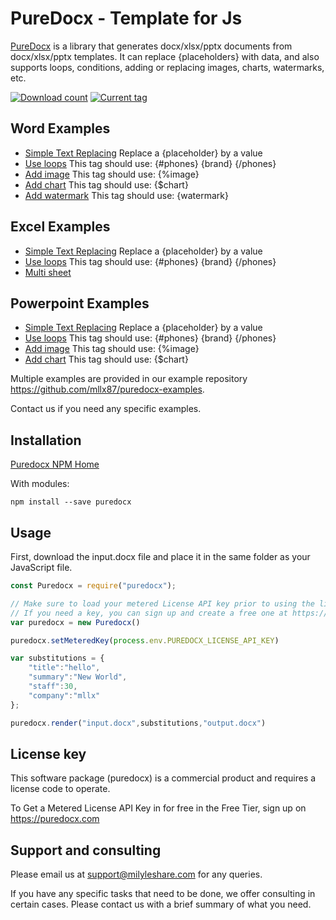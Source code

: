 # PureDocx - Template for Js

[PureDocx](https://puredocx.com) is a library that generates docx/xlsx/pptx documents from docx/xlsx/pptx templates. 
It can replace {placeholders} with data, and also supports loops, conditions, adding or replacing images, charts, watermarks, etc.

[![Download count](https://img.shields.io/npm/dm/puredocx.svg?style=flat)](https://www.npmjs.org/package/puredocx) 
[![Current tag](https://img.shields.io/npm/v/puredocx.svg?style=flat)](https://www.npmjs.org/package/puredocx)


## Word Examples ##
- [Simple Text Replacing](https://github.com/mllx87/puredocx-examples/tree/master/word/simple) Replace a {placeholder} by a value
- [Use loops](https://github.com/mllx87/puredocx-examples/tree/master/word/loop) This tag should use: {#phones} {brand} {/phones}
- [Add image](https://github.com/mllx87/puredocx-examples/tree/master/word/image-create)    This tag should use: {%image}
- [Add chart](https://github.com/mllx87/puredocx-examples/tree/master/word/chart-line) This tag should use: {$chart}
- [Add watermark](https://github.com/mllx87/puredocx-examples/tree/master/word/watermark) This tag should use: {watermark}
## Excel Examples ##
- [Simple Text Replacing](https://github.com/mllx87/puredocx-examples/tree/master/excel/simple) Replace a {placeholder} by a value
- [Use loops](https://github.com/mllx87/puredocx-examples/tree/master/excel/loop) This tag should use: {#phones} {brand} {/phones}
- [Multi sheet](https://github.com/mllx87/puredocx-examples/tree/master/excel/multi-sheet) 
## Powerpoint Examples ##
- [Simple Text Replacing](https://github.com/mllx87/puredocx-examples/tree/master/powerpoint/simple) Replace a {placeholder} by a value
- [Use loops](https://github.com/mllx87/puredocx-examples/tree/master/powerpoint/loop) This tag should use: {#phones} {brand} {/phones}
- [Add image](https://github.com/mllx87/puredocx-examples/tree/master/powerpoint/image-create)    This tag should use: {%image}
- [Add chart](https://github.com/mllx87/puredocx-examples/tree/master/powerpoint/chart-line) This tag should use: {$chart}

Multiple examples are provided in our example repository https://github.com/mllx87/puredocx-examples.

Contact us if you need any specific examples.

## Installation

[Puredocx NPM Home](https://www.npmjs.com/package/puredocx)

With modules:
~~~
npm install --save puredocx
~~~

## Usage
First, download the input.docx file and place it in the same folder as your JavaScript file.

``` js
const Puredocx = require("puredocx");

// Make sure to load your metered License API key prior to using the library.
// If you need a key, you can sign up and create a free one at https://puredocx.com
var puredocx = new Puredocx()

puredocx.setMeteredKey(process.env.PUREDOCX_LICENSE_API_KEY)

var substitutions = {
    "title":"hello",
    "summary":"New World",
    "staff":30,
    "company":"mllx"
};

puredocx.render("input.docx",substitutions,"output.docx")
```

## License key
This software package (puredocx) is a commercial product and requires a license code to operate.

To Get a Metered License API Key in for free in the Free Tier, sign up on https://puredocx.com

## Support and consulting ##

Please email us at support@milyleshare.com for any queries.

If you have any specific tasks that need to be done, we offer consulting in certain cases.
Please contact us with a brief summary of what you need.
